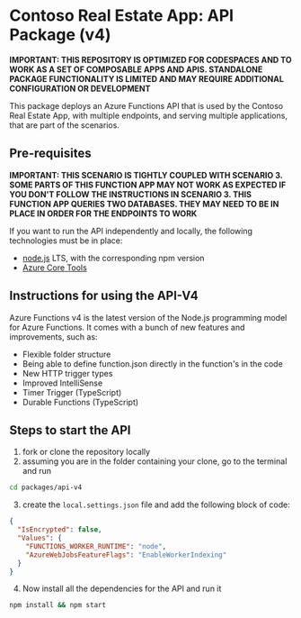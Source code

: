 # Contoso Real Estate App: API Package (v4)

**IMPORTANT: THIS REPOSITORY IS OPTIMIZED FOR CODESPACES AND TO WORK AS A SET OF COMPOSABLE APPS AND APIS. STANDALONE PACKAGE FUNCTIONALITY IS LIMITED AND MAY REQUIRE ADDITIONAL CONFIGURATION OR DEVELOPMENT**

This package deploys an Azure Functions API that is used by the Contoso Real Estate App, with multiple endpoints, and serving multiple applications, that are part of the scenarios.

## Pre-requisites

**IMPORTANT: THIS SCENARIO IS TIGHTLY COUPLED WITH SCENARIO 3. SOME PARTS OF THIS FUNCTION APP MAY NOT WORK AS EXPECTED IF YOU DON'T FOLLOW THE INSTRUCTIONS IN SCENARIO 3. THIS FUNCTION APP QUERIES TWO DATABASES. THEY MAY NEED TO BE IN PLACE IN ORDER FOR THE ENDPOINTS TO WORK**

If you want to run the API independently and locally, the following technologies must be in place:

- [node.js](https://nodejs.org) LTS, with the corresponding npm version
- [Azure Core Tools](https://learn.microsoft.com/azure/azure-functions/functions-run-local)

## Instructions for using the API-V4

Azure Functions v4 is the latest version of the Node.js programming model for Azure Functions. It comes with a bunch of new features and improvements, such as:

* Flexible folder structure
* Being able to define function.json directly in the function's in the code
* New HTTP trigger types
* Improved IntelliSense
* Timer Trigger (TypeScript)
* Durable Functions (TypeScript)
  
## Steps to start the API

1. fork or clone the repository locally
2. assuming you are in the folder containing your clone, go to the terminal and run

```bash
cd packages/api-v4
```

3. create the `local.settings.json` file and add the following block of code:

```json
{
  "IsEncrypted": false,
  "Values": {
    "FUNCTIONS_WORKER_RUNTIME": "node",
    "AzureWebJobsFeatureFlags": "EnableWorkerIndexing"
  }
}
```

4. Now install all the dependencies for the API and run it

```bash
npm install && npm start
```



